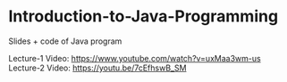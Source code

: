 # Introduction-to-Java-Programming
Slides + code of Java program 

Lecture-1 Video: https://www.youtube.com/watch?v=uxMaa3wm-us <br>
Lecture-2 Video: <a href='https://youtu.be/7cEfhswB_SM' target="_blank"> https://youtu.be/7cEfhswB_SM </a>
